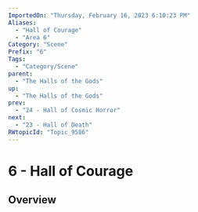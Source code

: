 ```yaml
---
ImportedOn: "Thursday, February 16, 2023 6:10:23 PM"
Aliases:
  - "Hall of Courage"
  - "Area 6"
Category: "Scene"
Prefix: "6"
Tags:
  - "Category/Scene"
parent:
  - "The Halls of the Gods"
up:
  - "The Halls of the Gods"
prev:
  - "24 - Hall of Cosmic Horror"
next:
  - "23 - Hall of Death"
RWtopicId: "Topic_9586"
---
```

# 6 - Hall of Courage
## Overview
